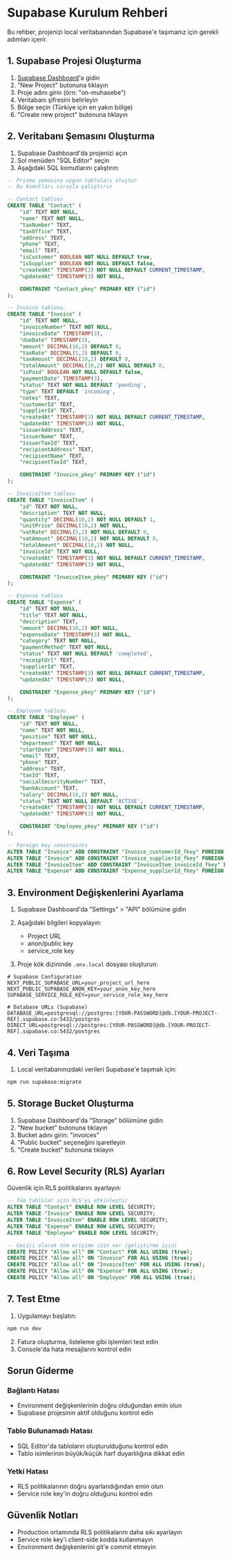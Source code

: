 # Supabase Kurulum Rehberi

Bu rehber, projenizi local veritabanından Supabase'e taşımanız için gerekli adımları içerir.

## 1. Supabase Projesi Oluşturma

1. [Supabase Dashboard](https://supabase.com/dashboard)'a gidin
2. "New Project" butonuna tıklayın
3. Proje adını girin (örn: "on-muhasebe")
4. Veritabanı şifresini belirleyin
5. Bölge seçin (Türkiye için en yakın bölge)
6. "Create new project" butonuna tıklayın

## 2. Veritabanı Şemasını Oluşturma

1. Supabase Dashboard'da projenizi açın
2. Sol menüden "SQL Editor" seçin
3. Aşağıdaki SQL komutlarını çalıştırın:

```sql
-- Prisma şemasına uygun tabloları oluştur
-- Bu komutları sırayla çalıştırın

-- Contact tablosu
CREATE TABLE "Contact" (
    "id" TEXT NOT NULL,
    "name" TEXT NOT NULL,
    "taxNumber" TEXT,
    "taxOffice" TEXT,
    "address" TEXT,
    "phone" TEXT,
    "email" TEXT,
    "isCustomer" BOOLEAN NOT NULL DEFAULT true,
    "isSupplier" BOOLEAN NOT NULL DEFAULT false,
    "createdAt" TIMESTAMP(3) NOT NULL DEFAULT CURRENT_TIMESTAMP,
    "updatedAt" TIMESTAMP(3) NOT NULL,

    CONSTRAINT "Contact_pkey" PRIMARY KEY ("id")
);

-- Invoice tablosu
CREATE TABLE "Invoice" (
    "id" TEXT NOT NULL,
    "invoiceNumber" TEXT NOT NULL,
    "invoiceDate" TIMESTAMP(3),
    "dueDate" TIMESTAMP(3),
    "amount" DECIMAL(10,2) DEFAULT 0,
    "taxRate" DECIMAL(5,2) DEFAULT 0,
    "taxAmount" DECIMAL(10,2) DEFAULT 0,
    "totalAmount" DECIMAL(10,2) NOT NULL DEFAULT 0,
    "isPaid" BOOLEAN NOT NULL DEFAULT false,
    "paymentDate" TIMESTAMP(3),
    "status" TEXT NOT NULL DEFAULT 'pending',
    "type" TEXT DEFAULT 'incoming',
    "notes" TEXT,
    "customerId" TEXT,
    "supplierId" TEXT,
    "createdAt" TIMESTAMP(3) NOT NULL DEFAULT CURRENT_TIMESTAMP,
    "updatedAt" TIMESTAMP(3) NOT NULL,
    "issuerAddress" TEXT,
    "issuerName" TEXT,
    "issuerTaxId" TEXT,
    "recipientAddress" TEXT,
    "recipientName" TEXT,
    "recipientTaxId" TEXT,

    CONSTRAINT "Invoice_pkey" PRIMARY KEY ("id")
);

-- InvoiceItem tablosu
CREATE TABLE "InvoiceItem" (
    "id" TEXT NOT NULL,
    "description" TEXT NOT NULL,
    "quantity" DECIMAL(10,2) NOT NULL DEFAULT 1,
    "unitPrice" DECIMAL(10,2) NOT NULL,
    "vatRate" DECIMAL(5,2) NOT NULL DEFAULT 0,
    "vatAmount" DECIMAL(10,2) NOT NULL DEFAULT 0,
    "totalAmount" DECIMAL(10,2) NOT NULL,
    "invoiceId" TEXT NOT NULL,
    "createdAt" TIMESTAMP(3) NOT NULL DEFAULT CURRENT_TIMESTAMP,
    "updatedAt" TIMESTAMP(3) NOT NULL,

    CONSTRAINT "InvoiceItem_pkey" PRIMARY KEY ("id")
);

-- Expense tablosu
CREATE TABLE "Expense" (
    "id" TEXT NOT NULL,
    "title" TEXT NOT NULL,
    "description" TEXT,
    "amount" DECIMAL(10,2) NOT NULL,
    "expenseDate" TIMESTAMP(3) NOT NULL,
    "category" TEXT NOT NULL,
    "paymentMethod" TEXT NOT NULL,
    "status" TEXT NOT NULL DEFAULT 'completed',
    "receiptUrl" TEXT,
    "supplierId" TEXT,
    "createdAt" TIMESTAMP(3) NOT NULL DEFAULT CURRENT_TIMESTAMP,
    "updatedAt" TIMESTAMP(3) NOT NULL,

    CONSTRAINT "Expense_pkey" PRIMARY KEY ("id")
);

-- Employee tablosu
CREATE TABLE "Employee" (
    "id" TEXT NOT NULL,
    "name" TEXT NOT NULL,
    "position" TEXT NOT NULL,
    "department" TEXT NOT NULL,
    "startDate" TIMESTAMP(3) NOT NULL,
    "email" TEXT,
    "phone" TEXT,
    "address" TEXT,
    "taxId" TEXT,
    "socialSecurityNumber" TEXT,
    "bankAccount" TEXT,
    "salary" DECIMAL(10,2) NOT NULL,
    "status" TEXT NOT NULL DEFAULT 'ACTIVE',
    "createdAt" TIMESTAMP(3) NOT NULL DEFAULT CURRENT_TIMESTAMP,
    "updatedAt" TIMESTAMP(3) NOT NULL,

    CONSTRAINT "Employee_pkey" PRIMARY KEY ("id")
);

-- Foreign key constraints
ALTER TABLE "Invoice" ADD CONSTRAINT "Invoice_customerId_fkey" FOREIGN KEY ("customerId") REFERENCES "Contact"("id") ON DELETE SET NULL ON UPDATE CASCADE;
ALTER TABLE "Invoice" ADD CONSTRAINT "Invoice_supplierId_fkey" FOREIGN KEY ("supplierId") REFERENCES "Contact"("id") ON DELETE SET NULL ON UPDATE CASCADE;
ALTER TABLE "InvoiceItem" ADD CONSTRAINT "InvoiceItem_invoiceId_fkey" FOREIGN KEY ("invoiceId") REFERENCES "Invoice"("id") ON DELETE CASCADE ON UPDATE CASCADE;
ALTER TABLE "Expense" ADD CONSTRAINT "Expense_supplierId_fkey" FOREIGN KEY ("supplierId") REFERENCES "Contact"("id") ON DELETE SET NULL ON UPDATE CASCADE;
```

## 3. Environment Değişkenlerini Ayarlama

1. Supabase Dashboard'da "Settings" > "API" bölümüne gidin
2. Aşağıdaki bilgileri kopyalayın:
   - Project URL
   - anon/public key
   - service_role key

3. Proje kök dizininde `.env.local` dosyası oluşturun:

```env
# Supabase Configuration
NEXT_PUBLIC_SUPABASE_URL=your_project_url_here
NEXT_PUBLIC_SUPABASE_ANON_KEY=your_anon_key_here
SUPABASE_SERVICE_ROLE_KEY=your_service_role_key_here

# Database URLs (Supabase)
DATABASE_URL=postgresql://postgres:[YOUR-PASSWORD]@db.[YOUR-PROJECT-REF].supabase.co:5432/postgres
DIRECT_URL=postgresql://postgres:[YOUR-PASSWORD]@db.[YOUR-PROJECT-REF].supabase.co:5432/postgres
```

## 4. Veri Taşıma

1. Local veritabanınızdaki verileri Supabase'e taşımak için:

```bash
npm run supabase:migrate
```

## 5. Storage Bucket Oluşturma

1. Supabase Dashboard'da "Storage" bölümüne gidin
2. "New bucket" butonuna tıklayın
3. Bucket adını girin: "invoices"
4. "Public bucket" seçeneğini işaretleyin
5. "Create bucket" butonuna tıklayın

## 6. Row Level Security (RLS) Ayarları

Güvenlik için RLS politikalarını ayarlayın:

```sql
-- Tüm tablolar için RLS'yi etkinleştir
ALTER TABLE "Contact" ENABLE ROW LEVEL SECURITY;
ALTER TABLE "Invoice" ENABLE ROW LEVEL SECURITY;
ALTER TABLE "InvoiceItem" ENABLE ROW LEVEL SECURITY;
ALTER TABLE "Expense" ENABLE ROW LEVEL SECURITY;
ALTER TABLE "Employee" ENABLE ROW LEVEL SECURITY;

-- Geçici olarak tüm erişime izin ver (geliştirme için)
CREATE POLICY "Allow all" ON "Contact" FOR ALL USING (true);
CREATE POLICY "Allow all" ON "Invoice" FOR ALL USING (true);
CREATE POLICY "Allow all" ON "InvoiceItem" FOR ALL USING (true);
CREATE POLICY "Allow all" ON "Expense" FOR ALL USING (true);
CREATE POLICY "Allow all" ON "Employee" FOR ALL USING (true);
```

## 7. Test Etme

1. Uygulamayı başlatın:
```bash
npm run dev
```

2. Fatura oluşturma, listeleme gibi işlemleri test edin
3. Console'da hata mesajlarını kontrol edin

## Sorun Giderme

### Bağlantı Hatası
- Environment değişkenlerinin doğru olduğundan emin olun
- Supabase projesinin aktif olduğunu kontrol edin

### Tablo Bulunamadı Hatası
- SQL Editor'da tabloların oluşturulduğunu kontrol edin
- Tablo isimlerinin büyük/küçük harf duyarlılığına dikkat edin

### Yetki Hatası
- RLS politikalarının doğru ayarlandığından emin olun
- Service role key'in doğru olduğunu kontrol edin

## Güvenlik Notları

- Production ortamında RLS politikalarını daha sıkı ayarlayın
- Service role key'i client-side kodda kullanmayın
- Environment değişkenlerini git'e commit etmeyin 